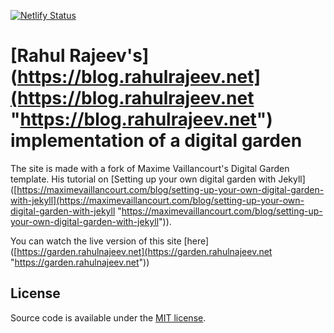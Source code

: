
[![Netlify Status](https://api.netlify.com/api/v1/badges/8cfa8785-8df8-4aad-ad35-8f1c790b8baf/deploy-status)](https://app.netlify.com/sites/digital-garden-jekyll-template/deploys)  
# [Rahul Rajeev's](https://blog.rahulrajeev.net](https://blog.rahulrajeev.net "https://blog.rahulrajeev.net") implementation of a digital garden  
  
The site is made with a fork of Maxime Vaillancourt's Digital Garden template. His tutorial on \[Setting up your own digital garden with Jekyll\]([https://maximevaillancourt.com/blog/setting-up-your-own-digital-garden-with-jekyll](https://maximevaillancourt.com/blog/setting-up-your-own-digital-garden-with-jekyll "https://maximevaillancourt.com/blog/setting-up-your-own-digital-garden-with-jekyll")).  
  
  
You can watch the live version of this site \[here\]([https://garden.rahulnajeev.net](https://garden.rahulnajeev.net "https://garden.rahulnajeev.net"))  
  
  
## License  
  
Source code is available under the [MIT license](LICENSE.md). 
